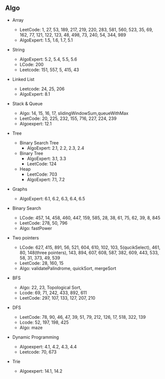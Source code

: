 ## Algo

- Array

  - LeetCode: 1, 27, 53, 189, 217, 219, 220, 283, 581, 560, 523, 35, 69, 162, 77, 121, 122, 123, 48, 498, 73, 240, 54, 344, 989
  - AlgoExpert: 1.5, 1.6, 1.7, 5.1

- String

  - AlgoExpert: 5.2, 5.4, 5.5, 5.6
  - LCode: 200
  - Leetcode: 151, 557, 5, 415, 43

- Linked List

  - Leetcode: 24, 25, 206
  - AlgoExpert: 8.1

- Stack & Queue

  - Algo: 14, 15, 16, 17, slidingWindowSum,queueWithMax
  - LeetCode: 20, 225, 232, 155, 716, 227, 224, 239
  - Algoexpert: 12.1

- Tree

  - Binary Search Tree
    - AlgoExpert: 2.1, 2.2, 2.3, 2.4
  - Binary Tree
    - AlgoExpert: 3.1, 3.3
    - LeetCode: 124
  - Heap
    - LeetCode: 703
    - AlgoExpert: 7.1, 7.2

- Graphs
  - AlgoExpert: 6.1, 6.2, 6.3, 6.4, 6.5

* Binary Search

  - LCode: 457, 14, 458, 460, 447, 159, 585, 28, 38, 61, 75, 62, 39, 8, 845
  - LeetCode: 278, 50, 796
  - Algo: fastPower

* Two pointers

  - LCode: 627, 415, 891, 56, 521, 604, 610, 102, 103, 5(qucikSelect), 461, 80, 148(three pointers), 143, 894, 607, 608, 587, 382, 609, 443, 533, 58, 31, 373, 49, 539
  - LeetCode: 28, 160, 15
  - Algo: validatePalindrome, quickSort, mergeSort

* BFS

  - Algo: 22, 23, Topological Sort,
  - Lcode: 69, 71, 242, 433, 892, 611
  - LeetCode: 297, 107, 133, 127, 207, 210

* DFS

  - LeetCode: 78, 90, 46, 47, 39, 51, 79, 212, 126, 17, 518, 322, 139
  - Lcode: 52, 197, 198, 425
  - Algo: maze

* Dynamic Programming

  - Algoexpert: 4.1, 4.2, 4.3, 4.4
  - Leetcode: 70, 673

* Trie
  - Algoexpert: 14.1, 14.2
